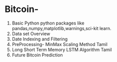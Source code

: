 # Bitcoin-
1. Basic Python python packages like pandas,numpy,matplotlib,warnings,sci-kit learn.
2. Data set Overview  
3. Date Indexing and Filtering
4. PreProcessing- MinMax Scaling Method Tamil
5. Long Short Term Memory LSTM Algorithm Tamil
6. Future Bitcoin Prediction
